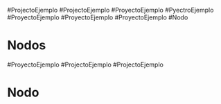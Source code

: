 #ProjectoEjemplo
#ProjectoEjemplo
#ProyectoEjemplo
#PyectroEjemplo
#ProyectoEjemplo
#ProyectoEjemplo
#ProyectoEjemplo
#Nodo
# Nodos
#ProyectoEjemplo
#ProjectoEjemplo
#ProjectoEjemplo
# Nodo
